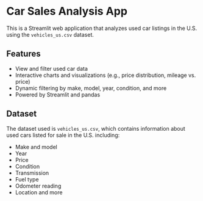 # Car Sales Analysis App

This is a Streamlit web application that analyzes used car listings in the U.S. using the `vehicles_us.csv` dataset.

## Features

- View and filter used car data
- Interactive charts and visualizations (e.g., price distribution, mileage vs. price)
- Dynamic filtering by make, model, year, condition, and more
- Powered by Streamlit and pandas

## Dataset

The dataset used is `vehicles_us.csv`, which contains information about used cars listed for sale in the U.S. including:

- Make and model
- Year
- Price
- Condition
- Transmission
- Fuel type
- Odometer reading
- Location and more

